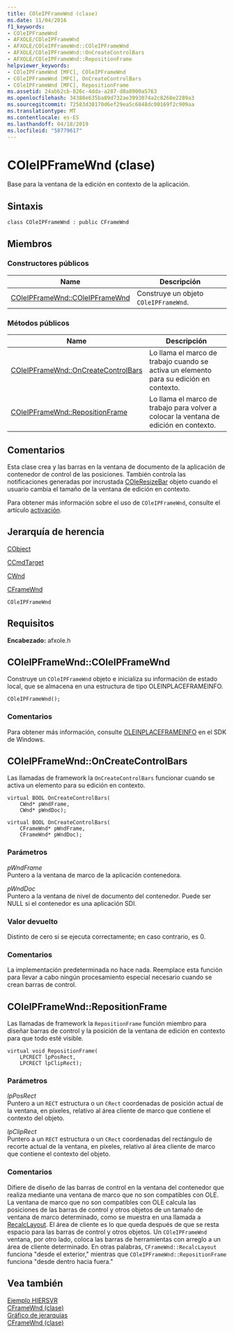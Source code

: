```yaml
---
title: COleIPFrameWnd (clase)
ms.date: 11/04/2016
f1_keywords:
- COleIPFrameWnd
- AFXOLE/COleIPFrameWnd
- AFXOLE/COleIPFrameWnd::COleIPFrameWnd
- AFXOLE/COleIPFrameWnd::OnCreateControlBars
- AFXOLE/COleIPFrameWnd::RepositionFrame
helpviewer_keywords:
- COleIPFrameWnd [MFC], COleIPFrameWnd
- COleIPFrameWnd [MFC], OnCreateControlBars
- COleIPFrameWnd [MFC], RepositionFrame
ms.assetid: 24abb2cb-826c-4dda-a287-d8a8900a5763
ms.openlocfilehash: 34388e635ba89d732ae3993074a2c8268e2289a3
ms.sourcegitcommit: 72583d30170d6ef29ea5c6848dc00169f2c909aa
ms.translationtype: MT
ms.contentlocale: es-ES
ms.lasthandoff: 04/18/2019
ms.locfileid: "58779617"
---
```

# <a name="coleipframewnd-class"></a>COleIPFrameWnd (clase)

Base para la ventana de la edición en contexto de la aplicación.

## <a name="syntax"></a>Sintaxis

```
class COleIPFrameWnd : public CFrameWnd
```

## <a name="members"></a>Miembros

### <a name="public-constructors"></a>Constructores públicos

|Name|Descripción|
|----------|-----------------|
|[COleIPFrameWnd::COleIPFrameWnd](#coleipframewnd)|Construye un objeto `COleIPFrameWnd`.|

### <a name="public-methods"></a>Métodos públicos

|Name|Descripción|
|----------|-----------------|
|[COleIPFrameWnd::OnCreateControlBars](#oncreatecontrolbars)|Lo llama el marco de trabajo cuando se activa un elemento para su edición en contexto.|
|[COleIPFrameWnd::RepositionFrame](#repositionframe)|Lo llama el marco de trabajo para volver a colocar la ventana de edición en contexto.|

## <a name="remarks"></a>Comentarios

Esta clase crea y las barras en la ventana de documento de la aplicación de contenedor de control de las posiciones. También controla las notificaciones generadas por incrustada [COleResizeBar](../../mfc/reference/coleresizebar-class.md) objeto cuando el usuario cambia el tamaño de la ventana de edición en contexto.

Para obtener más información sobre el uso de `COleIPFrameWnd`, consulte el artículo [activación](../../mfc/activation-cpp.md).

## <a name="inheritance-hierarchy"></a>Jerarquía de herencia

[CObject](../../mfc/reference/cobject-class.md)

[CCmdTarget](../../mfc/reference/ccmdtarget-class.md)

[CWnd](../../mfc/reference/cwnd-class.md)

[CFrameWnd](../../mfc/reference/cframewnd-class.md)

`COleIPFrameWnd`

## <a name="requirements"></a>Requisitos

**Encabezado:** afxole.h

##  <a name="coleipframewnd"></a>  COleIPFrameWnd::COleIPFrameWnd

Construye un `COleIPFrameWnd` objeto e inicializa su información de estado local, que se almacena en una estructura de tipo OLEINPLACEFRAMEINFO.

```
COleIPFrameWnd();
```

### <a name="remarks"></a>Comentarios

Para obtener más información, consulte [OLEINPLACEFRAMEINFO](/windows/desktop/api/oleidl/ns-oleidl-tagoifi) en el SDK de Windows.

##  <a name="oncreatecontrolbars"></a>  COleIPFrameWnd::OnCreateControlBars

Las llamadas de framework la `OnCreateControlBars` funcionar cuando se activa un elemento para su edición en contexto.

```
virtual BOOL OnCreateControlBars(
    CWnd* pWndFrame,
    CWnd* pWndDoc);

virtual BOOL OnCreateControlBars(
    CFrameWnd* pWndFrame,
    CFrameWnd* pWndDoc);
```

### <a name="parameters"></a>Parámetros

*pWndFrame*<br/>
Puntero a la ventana de marco de la aplicación contenedora.

*pWndDoc*<br/>
Puntero a la ventana de nivel de documento del contenedor. Puede ser NULL si el contenedor es una aplicación SDI.

### <a name="return-value"></a>Valor devuelto

Distinto de cero si se ejecuta correctamente; en caso contrario, es 0.

### <a name="remarks"></a>Comentarios

La implementación predeterminada no hace nada. Reemplace esta función para llevar a cabo ningún procesamiento especial necesario cuando se crean barras de control.

##  <a name="repositionframe"></a>  COleIPFrameWnd::RepositionFrame

Las llamadas de framework la `RepositionFrame` función miembro para diseñar barras de control y la posición de la ventana de edición en contexto para que todo esté visible.

```
virtual void RepositionFrame(
    LPCRECT lpPosRect,
    LPCRECT lpClipRect);
```

### <a name="parameters"></a>Parámetros

*lpPosRect*<br/>
Puntero a un `RECT` estructura o un `CRect` coordenadas de posición actual de la ventana, en píxeles, relativo al área cliente de marco que contiene el contexto del objeto.

*lpClipRect*<br/>
Puntero a un `RECT` estructura o un `CRect` coordenadas del rectángulo de recorte actual de la ventana, en píxeles, relativo al área cliente de marco que contiene el contexto del objeto.

### <a name="remarks"></a>Comentarios

Difiere de diseño de las barras de control en la ventana del contenedor que realiza mediante una ventana de marco que no son compatibles con OLE. La ventana de marco que no son compatibles con OLE calcula las posiciones de las barras de control y otros objetos de un tamaño de ventana de marco determinado, como se muestra en una llamada a [RecalcLayout](../../mfc/reference/cframewnd-class.md#recalclayout). El área de cliente es lo que queda después de que se resta espacio para las barras de control y otros objetos. Un `COleIPFrameWnd` ventana, por otro lado, coloca las barras de herramientas con arreglo a un área de cliente determinado. En otras palabras, `CFrameWnd::RecalcLayout` funciona "desde el exterior," mientras que `COleIPFrameWnd::RepositionFrame` funciona "desde dentro hacia fuera."

## <a name="see-also"></a>Vea también

[Ejemplo HIERSVR](../../overview/visual-cpp-samples.md)<br/>
[CFrameWnd (clase)](../../mfc/reference/cframewnd-class.md)<br/>
[Gráfico de jerarquías](../../mfc/hierarchy-chart.md)<br/>
[CFrameWnd (clase)](../../mfc/reference/cframewnd-class.md)
